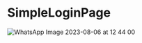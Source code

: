 # SimpleLoginPage
![WhatsApp Image 2023-08-06 at 12 44 00](https://github.com/SDTASLEEM/SimpleLoginPage/assets/142884577/b75dc5c4-d427-4f21-ba77-227cbea33f04)
